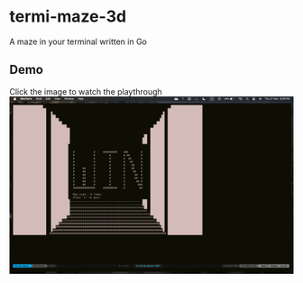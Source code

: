 # termi-maze-3d

A maze in your terminal written in Go

## Demo
Click the image to watch the playthrough
[![Watch the playthrough video](win_screen.jpg)](https://www.youtube.com/watch?v=jSCObg4g06g)
